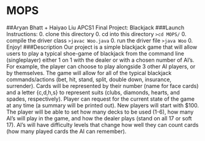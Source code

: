 # MOPS
##Aryan Bhatt + Haiyao Liu APCS1 Final Project: Blackjack
###Launch Instructions:
0. clone this directory 
0. cd into this directory `>cd MOPS/`
0. compile the driver class `>javac Woo.java`
0. run the driver file `>java Woo`
0. Enjoy!
###Description
Our project is a simple blackjack game that will allow users to play a typical shoe-game of blackjack from the command line (singleplayer) either 1 on 1 with the dealer or with a chosen number of AI’s. For example, the player can choose to play alongside 3 other AI players, or by themselves.
The game will allow for all of the typical blackjack commands/actions (bet, hit, stand, split, double down, insurance, surrender).
Cards will be represented by their number (name for face cards) and a letter {c,d,h,s} to represent suits (clubs, diamonds, hearts, and spades, respectively).
Player can request for the current state of the game at any time (a summary will be printed out).
New players will start with $100.
The player will be able to set how many decks to be used (1-6), how many AI’s will play in the game, and how the dealer plays (stand on all 17 or soft 17).
AI’s will have difficulty levels that change how well they can count cards (how many played cards the AI can remember).

